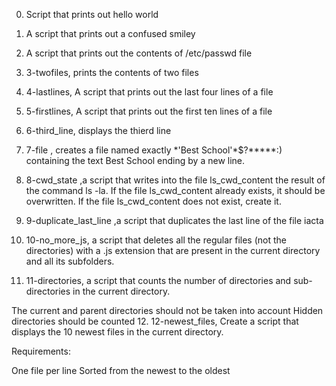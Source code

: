 0. Script that prints out hello world
1. A script that prints out a confused smiley
2. A script that prints out the contents of /etc/passwd file
3. 3-twofiles, prints the contents of two files
4. 4-lastlines, A script that prints out the last four lines of a file
5. 5-firstlines, A script that prints out the first ten lines of a file
6. 6-third_line, displays the thierd line
7. 7-file , creates a file named exactly \*\'Best School\'\*$\?\*\*\*\*\*:) containing the text Best School ending by a new line.


8. 8-cwd_state ,a script that writes into the file ls_cwd_content the result of the command ls -la. If the file ls_cwd_content already exists, it should be overwritten. If the file ls_cwd_content does not exist, create it.


9. 9-duplicate_last_line ,a script that duplicates the last line of the file iacta
10. 10-no_more_js, a script that deletes all the regular files (not the directories) with a .js extension that are present in the current directory and all its subfolders.
11. 11-directories, a script that counts the number of directories and sub-directories in the current directory.

The current and parent directories should not be taken into account
Hidden directories should be counted
12. 12-newest_files, Create a script that displays the 10 newest files in the current directory.

Requirements:

One file per line
Sorted from the newest to the oldest
